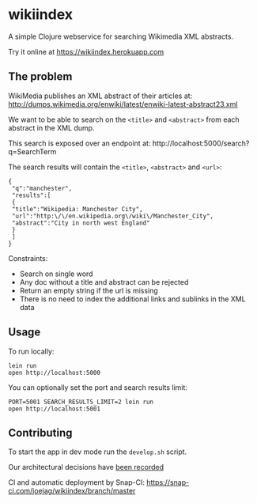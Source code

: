 # wikiindex

A simple Clojure webservice for searching Wikimedia XML abstracts.

Try it online at https://wikiindex.herokuapp.com

## The problem

WikiMedia publishes an XML abstract of their articles at: http://dumps.wikimedia.org/enwiki/latest/enwiki-latest-abstract23.xml

We want to be able to search on the ```<title>``` and ```<abstract>``` from each abstract in the XML dump.

This search is exposed over an endpoint at: http://localhost:5000/search?q=SearchTerm

The search results will contain the ```<title>```, ```<abstract>``` and ```<url>```:

```
{
 "q":"manchester",
 "results":[
 {
 "title":"Wikipedia: Manchester City",
 "url":"http:\/\/en.wikipedia.org\/wiki\/Manchester_City",
 "abstract":"City in north west England"
 }
 ]
}
```

Constraints:
* Search on single word
* Any doc without a title and abstract can be rejected
* Return an empty string if the url is missing
* There is no need to index the additional links and sublinks in the XML data

## Usage

To run locally:

```
lein run
open http://localhost:5000
```

You can optionally set the port and search results limit:

```
PORT=5001 SEARCH_RESULTS_LIMIT=2 lein run
open http://localhost:5001
```

## Contributing

To start the app in dev mode run the ```develop.sh``` script.

Our architectural decisions have [been recorded](doc/arch)

CI and automatic deployment by Snap-CI: https://snap-ci.com/joejag/wikiindex/branch/master